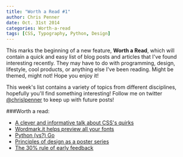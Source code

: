 ```yaml
---
title: "Worth a Read #1"
author: Chris Penner
date: Oct. 31st 2014
categories: Worth-a-read
tags: [CSS, Typography, Python, Design]
---
```


This marks the beginning of a new feature, **Worth a Read**, which will contain a quick
and easy list of blog posts and articles that I've found interesting recently.
They may have to do with programming, design, lifestyle, cool products, or
anything else I've been reading. Might be themed, might not! Hope you enjoy it!

This week's list contains a variety of topics from different disciplines,
hopefully you'll find something interesting! Follow me on twitter
[\@chrislpenner](http://www.twitter.com/chrislpenner) to keep up with future
posts!

###Worth a read:

* [A clever and informative talk about CSS's quirks](http://vimeo.com/100264064)
* [Wordmark.it helps preview all your fonts](http://lifehacker.com/wordmark-it-instantly-previews-all-your-installed-fonts-1624496407)
* [Python (vs?) Go](http://nothingbutsnark.svbtle.com/how-to-argue-for-pythons-use)
* [Principles of design as a poster series](http://www.agencypost.com/10-principles-design-transformed-gorgeous-colored-paper-posters/)
* [The 30% rule of early feedback](http://lifehacker.com/the-30-percent-rule-and-the-art-of-early-feedback-1619474527)
